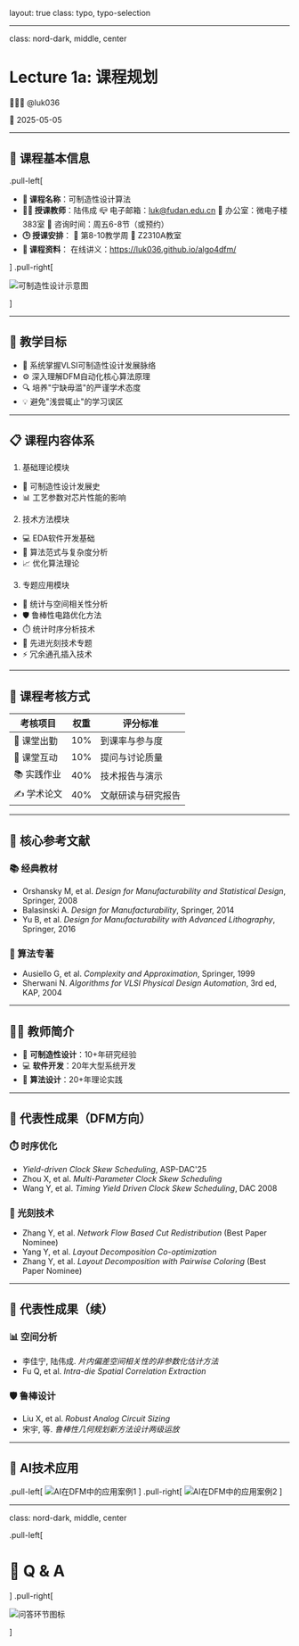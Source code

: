 layout: true
class: typo, typo-selection

---

class: nord-dark, middle, center

# Lecture 1a: 课程规划

👨🏻‍🏫 @luk036

📅 2025-05-05

---

## 🏫 课程基本信息

.pull-left[

- **📝 课程名称**：可制造性设计算法
- **👨‍🏫 授课教师**：陆伟成
  📪 电子邮箱：<luk@fudan.edu.cn>
  📍 办公室：微电子楼383室
  📆 咨询时间：周五6-8节（或预约）
- **🕒 授课安排**：
  📆 第8-10教学周
  📍 Z2310A教室
- **📂 课程资料**：
  在线讲义：<https://luk036.github.io/algo4dfm/>

] .pull-right[

![可制造性设计示意图](figs/dfm.svg)

]

---

## 🎯 教学目标

- 🧠 系统掌握VLSI可制造性设计发展脉络
- ⚙️ 深入理解DFM自动化核心算法原理
- 🔍 培养"宁缺毋滥"的严谨学术态度
- 💡 避免"浅尝辄止"的学习误区

---

## 📋 课程内容体系

1. 基础理论模块
  - 📜 可制造性设计发展史
  - 📊 工艺参数对芯片性能的影响

2. 技术方法模块
  - 💻 EDA软件开发基础
  - 🧮 算法范式与复杂度分析
  - 📈 优化算法理论

3. 专题应用模块
  - 🔬 统计与空间相关性分析
  - 🛡️ 鲁棒性电路优化方法
  - ⏱️ 统计时序分析技术
  - 🌌 先进光刻技术专题
  - ⚡ 冗余通孔插入技术

---

## 📝 课程考核方式

| 考核项目   | 权重 | 评分标准               |
|------------|------|------------------------|
| 🏫 课堂出勤 | 10%  | 到课率与参与度         |
| 💬 课堂互动 | 10%  | 提问与讨论质量         |
| 📚 实践作业 | 40%  | 技术报告与演示         |
| ✍️ 学术论文 | 40%  | 文献研读与研究报告     |

---

## 📖 核心参考文献

### 📚 经典教材
- Orshansky M, et al. *Design for Manufacturability and Statistical Design*, Springer, 2008
- Balasinski A. *Design for Manufacturability*, Springer, 2014
- Yu B, et al. *Design for Manufacturability with Advanced Lithography*, Springer, 2016

### 🧠 算法专著
- Ausiello G, et al. *Complexity and Approximation*, Springer, 1999
- Sherwani N. *Algorithms for VLSI Physical Design Automation*, 3rd ed, KAP, 2004

---

## 👨‍🏫 教师简介

- 🔬 **可制造性设计**：10+年研究经验
- 💻 **软件开发**：20年大型系统开发
- 🧮 **算法设计**：20+年理论实践

---

## 📜 代表性成果（DFM方向）

### ⏱️ 时序优化
- *Yield-driven Clock Skew Scheduling*, ASP-DAC'25
- Zhou X, et al. *Multi-Parameter Clock Skew Scheduling*
- Wang Y, et al. *Timing Yield Driven Clock Skew Scheduling*, DAC 2008

### 🌌 光刻技术
- Zhang Y, et al. *Network Flow Based Cut Redistribution* (Best Paper Nominee)
- Yang Y, et al. *Layout Decomposition Co-optimization*
- Zhang Y, et al. *Layout Decomposition with Pairwise Coloring* (Best Paper Nominee)

---

## 📜 代表性成果（续）

### 📊 空间分析
- 李佳宁, 陆伟成. *片内偏差空间相关性的非参数化估计方法*
- Fu Q, et al. *Intra-die Spatial Correlation Extraction*

### 🛡️ 鲁棒设计
- Liu X, et al. *Robust Analog Circuit Sizing*
- 宋宇, 等. *鲁棒性几何规划新方法设计两级运放*

---

## 🚀 AI技术应用

.pull-left[
![AI在DFM中的应用案例1](figs/gamma1.png)
]
.pull-right[
![AI在DFM中的应用案例2](figs/gamma2.png)
]

---

class: nord-dark, middle, center

.pull-left[

# 🙋 Q & A

] .pull-right[

![问答环节图标](figs/questions-and-answers.svg)

]